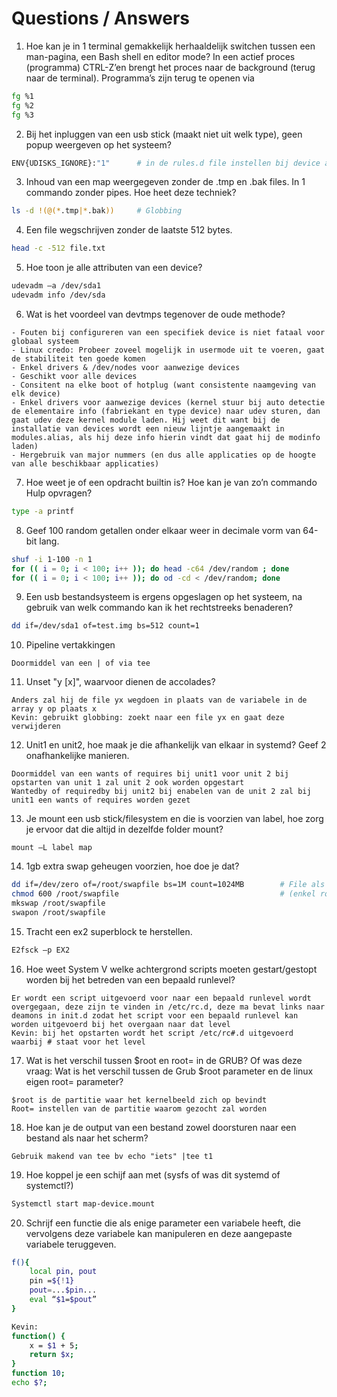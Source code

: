 # Questions / Answers

1. Hoe kan je in 1 terminal gemakkelijk herhaaldelijk switchen tussen een man-pagina, een Bash shell en editor mode?
In een actief proces (programma) CTRL-Z’en brengt het proces naar de background (terug naar de terminal). Programma’s zijn terug te openen via 
```sh
fg %1 
fg %2 
fg %3
```

2. Bij het inpluggen van een usb stick (maakt niet uit welk type), geen popup weergeven op het systeem? 
```sh
ENV{UDISKS_IGNORE}:"1"      # in de rules.d file instellen bij device attributen
```

3. Inhoud van een map weergegeven zonder de .tmp en .bak files. In 1 commando zonder pipes. Hoe heet deze techniek? 
```sh
ls -d !(@(*.tmp|*.bak))		# Globbing
```

4. Een file wegschrijven zonder de laatste 512 bytes.
```sh
head -c -512 file.txt
```

5. Hoe toon je alle attributen van een device?
```sh
udevadm –a /dev/sda1			
udevadm info /dev/sda
```

6. Wat is het voordeel van devtmps tegenover de oude methode?

```
- Fouten bij configureren van een specifiek device is niet fataal voor globaal systeem
- Linux credo: Probeer zoveel mogelijk in usermode uit te voeren, gaat de stabiliteit ten goede komen
- Enkel drivers & /dev/nodes voor aanwezige devices
- Geschikt voor alle devices
- Consitent na elke boot of hotplug (want consistente naamgeving van elk device)
- Enkel drivers voor aanwezige devices (kernel stuur bij auto detectie de elementaire info (fabriekant en type device) naar udev sturen, dan gaat udev deze kernel module laden. Hij weet dit want bij de installatie van devices wordt een nieuw lijntje aangemaakt in modules.alias, als hij deze info hierin vindt dat gaat hij de modinfo laden)
- Hergebruik van major nummers (en dus alle applicaties op de hoogte van alle beschikbaar applicaties)

```

7. Hoe weet je of een opdracht builtin is? Hoe kan je van zo’n commando Hulp opvragen?
```sh
type -a printf
```

8. Geef 100 random getallen onder elkaar weer in decimale vorm van 64-bit lang.
```bash
shuf -i 1-100 -n 1
for (( i = 0; i < 100; i++ )); do head -c64 /dev/random ; done
for (( i = 0; i < 100; i++ )); do od -cd < /dev/random; done		
```

9. Een usb bestandsysteem is ergens opgeslagen op het systeem, na gebruik van welk commando kan ik het rechtstreeks benaderen?
```bash
dd if=/dev/sda1 of=test.img bs=512 count=1
```

10. Pipeline vertakkingen
```
Doormiddel van een | of via tee
```

11. Unset "y [x]", waarvoor dienen de accolades?
```
Anders zal hij de file yx wegdoen in plaats van de variabele in de array y op plaats x
Kevin: gebruikt globbing: zoekt naar een file yx en gaat deze verwijderen
```

12. Unit1 en unit2, hoe maak je die afhankelijk van elkaar in systemd? Geef 2 onafhankelijke manieren.
```
Doormiddel van een wants of requires bij unit1 voor unit 2 bij opstarten van unit 1 zal unit 2 ook worden opgestart
Wantedby of requiredby bij unit2 bij enabelen van de unit 2 zal bij unit1 een wants of requires worden gezet
```

13. Je mount een usb stick/filesystem en die is voorzien van label, hoe zorg je ervoor dat die altijd in dezelfde folder mount?
```
mount –L label map
```

14. 1gb extra swap geheugen voorzien, hoe doe je dat?
```sh
dd if=/dev/zero of=/root/swapfile bs=1M count=1024MB	    # File als swapspace gebruiken
chmod 600 /root/swapfile 		                            # (enkel root permissie geven)
mkswap /root/swapfile 
swapon /root/swapfile
```

15. Tracht een ex2 superblock te herstellen.
```sh
E2fsck –p EX2
```

16. Hoe weet System V welke achtergrond scripts moeten gestart/gestopt worden bij het betreden van een bepaald runlevel?
```
Er wordt een script uitgevoerd voor naar een bepaald runlevel wordt overgegaan, deze zijn te vinden in /etc/rc.d, deze ma bevat links naar deamons in init.d zodat het script voor een bepaald runlevel kan worden uitgevoerd bij het overgaan naar dat level
Kevin: bij het opstarten wordt het script /etc/rc#.d uitgevoerd waarbij # staat voor het level
```

17. Wat is het verschil tussen $root en root= in de GRUB? Of was deze vraag: Wat is het verschil tussen de Grub $root parameter en de linux eigen root= parameter?
```
$root is de partitie waar het kernelbeeld zich op bevindt
Root= instellen van de partitie waarom gezocht zal worden
```

18. Hoe kan je de output van een bestand zowel doorsturen naar een bestand als naar het scherm?
```
Gebruik makend van tee bv echo "iets" |tee t1
```

19. Hoe koppel je een schijf aan met (sysfs of was dit systemd of systemctl?) 
```sh
Systemctl start map-device.mount
```

20. Schrijf een functie die als enige parameter een variabele heeft, die vervolgens deze variabele kan manipuleren en deze aangepaste variabele teruggeven.

```sh
f(){
	local pin, pout
	pin =${!1}
	pout=...$pin...
	eval “$1=$pout”
}

Kevin:
function() {
    x = $1 + 5;
    return $x;
}
function 10;
echo $?;

```